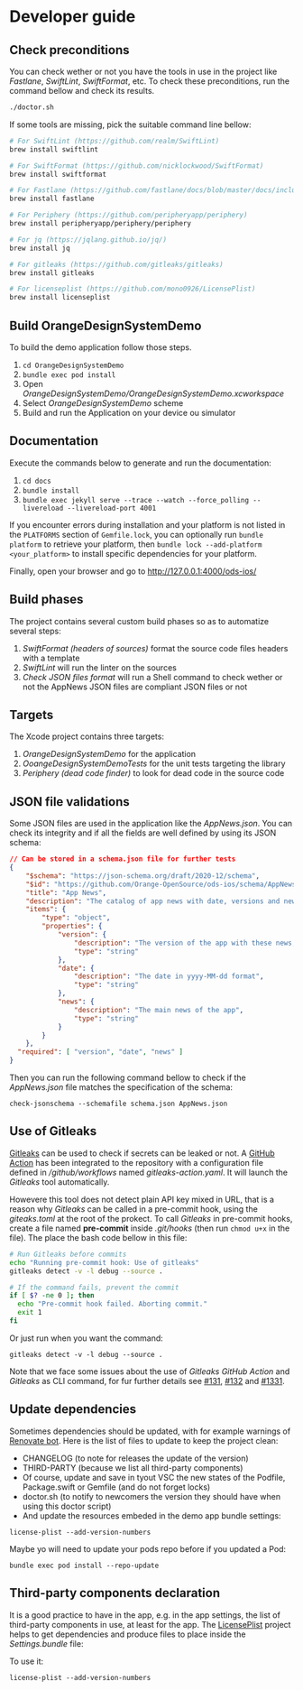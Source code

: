 # Developer guide

## Check preconditions

You can check wether or not you have the tools in use in the project like _Fastlane_, _SwiftLint_, _SwiftFormat_, etc.
To check these preconditions, run the command bellow and check its results.

```bash
./doctor.sh
```

If some tools are missing, pick the suitable command line bellow:
```bash
# For SwiftLint (https://github.com/realm/SwiftLint)
brew install swiftlint

# For SwiftFormat (https://github.com/nicklockwood/SwiftFormat)
brew install swiftformat

# For Fastlane (https://github.com/fastlane/docs/blob/master/docs/includes/installing-fastlane.md)
brew install fastlane

# For Periphery (https://github.com/peripheryapp/periphery)
brew install peripheryapp/periphery/periphery

# For jq (https://jqlang.github.io/jq/)
brew install jq

# For gitleaks (https://github.com/gitleaks/gitleaks)
brew install gitleaks

# For licenseplist (https://github.com/mono0926/LicensePlist)
brew install licenseplist
```

## Build OrangeDesignSystemDemo

To build the demo application follow those steps.

1. `cd OrangeDesignSystemDemo`
2. `bundle exec pod install`
3. Open *OrangeDesignSystemDemo/OrangeDesignSystemDemo.xcworkspace*
4. Select *OrangeDesignSystemDemo* scheme
5. Build and run the Application on your device ou simulator

## Documentation

Execute the commands below to generate and run the documentation:

1. `cd docs`
2. `bundle install`
3. `bundle exec jekyll serve --trace --watch --force_polling --livereload --livereload-port 4001`

If you encounter errors during installation and your platform is not listed in the `PLATFORMS` section of `Gemfile.lock`, you can optionally run `bundle platform` to retrieve your platform, then `bundle lock --add-platform <your_platform>` to install specific dependencies for your platform.

Finally, open your browser and go to http://127.0.0.1:4000/ods-ios/

## Build phases

The project contains several custom build phases so as to automatize several steps:

1. _SwiftFormat (headers of sources)_ format the source code files headers with a template
2. _SwiftLint_ will run the linter on the sources
3. _Check JSON files format_ will run a Shell command to check wether or not the AppNews JSON files are compliant JSON files or not

## Targets

The Xcode project contains three targets:

1. _OrangeDesignSystemDemo_ for the application
2. _OoangeDesignSystemDemoTests_ for the unit tests targeting the library
3. _Periphery (dead code finder)_ to look for dead code in the source code

## JSON file validations

Some JSON files are used in the application like the _AppNews.json_.
You can check its integrity and if all the fields are well defined by using its JSON schema:

```json
// Can be stored in a schema.json file for further tests
{
    "$schema": "https://json-schema.org/draft/2020-12/schema",
    "$id": "https://github.com/Orange-OpenSource/ods-ios/schema/AppNews",
    "title": "App News",
    "description": "The catalog of app news with date, versions and news",
    "items": {
        "type": "object",
        "properties": {
            "version": {
                "description": "The version of the app with these news, matching the releases",
                "type": "string"
            },
            "date": {
                "description": "The date in yyyy-MM-dd format",
                "type": "string"
            },
            "news": {
                "description": "The main news of the app",
                "type": "string"
            }
        }
    },
  "required": [ "version", "date", "news" ]
}
```

Then you can run the following command bellow to check if the _AppNews.json_ file matches the specification of the schema:

```shell
check-jsonschema --schemafile schema.json AppNews.json
```

## Use of Gitleaks

[Gitleaks](https://gitleaks.io/) can be used to check if secrets can be leaked or not.
A [GitHub Action](https://github.com/gitleaks/gitleaks-action) has been integrated to the repository with a configuration file defined in _/github/workflows_ named _gitleaks-action.yaml_.
It will launch the _Gitleaks_ tool automatically.

Howevere this tool does not detect plain API key mixed in URL, that is a reason why _Gitleaks_ can be called in a pre-commit hook, using the _giteaks.toml_ at the root of the prokect.
To call _Gitleaks_ in pre-commit hooks, create a file named **pre-commit** inside _.git/hooks_ (then run `chmod u+x` in the file).
The place the bash code bellow in this file:

```bash
# Run Gitleaks before commits
echo "Running pre-commit hook: Use of gitleaks"
gitleaks detect -v -l debug --source .

# If the command fails, prevent the commit
if [ $? -ne 0 ]; then
  echo "Pre-commit hook failed. Aborting commit."
  exit 1
fi
```

Or just run when you want the command:

```shell
gitleaks detect -v -l debug --source .
```

Note that we face some issues about the use of _Gitleaks GitHub Action_ and _Gitleaks_ as CLI command, for fur further details see [#131](https://github.com/gitleaks/gitleaks-action/issues/131), [#132](https://github.com/gitleaks/gitleaks-action/issues/132) and [#1331](https://github.com/gitleaks/gitleaks/issues/1331).

## Update dependencies

Sometimes dependencies should be updated, with for example warnings of [Renovate bot](https://github.com/apps/renovate).
Here is the list of files to update to keep the project clean:
- CHANGELOG (to note for releases the update of the version)
- THIRD-PARTY (because we list all third-party components)
- Of course, update and save in tyout VSC the new states of the Podfile, Package.swift or Gemfile (and do not forget locks)
- doctor.sh (to notify to newcomers the version they should have when using this doctor script)
- And update the resources embeded in the demo app bundle settings:

```shell
license-plist --add-version-numbers
```

Maybe yo will need to update your pods repo before if you updated a Pod:

```shell
bundle exec pod install --repo-update
```

## Third-party components declaration

It is a good practice to have in the app, e.g. in the app settings, the list of third-party components in use, at least for the app.
The [LicensePlist](https://github.com/mono0926/LicensePlist) project helps to get dependencies 
and produce files to place inside the _Settings.bundle_ file:

To use it:

```shell
license-plist --add-version-numbers
```
